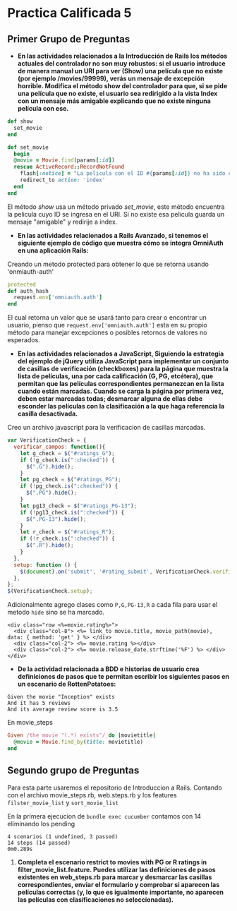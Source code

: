 # Practica Calificada 5

## Primer Grupo de Preguntas

- **En las actividades relacionados a la Introducción de Rails los métodos actuales del controlador no son muy robustos: si el usuario introduce de manera manual un URI para ver (Show) una película que no existe (por ejemplo /movies/99999), verás un mensaje de excepción horrible. Modifica el método show del controlador para que, si se pide una película que no existe, el usuario sea redirigido a la vista Index con un mensaje más amigable explicando que no existe ninguna película con ese.**

```ruby
def show
  set_movie
end

def set_movie
  begin
  @movie = Movie.find(params[:id])
  rescue ActiveRecord::RecordNotFound
    flash[:notice] = "La pelicula con el ID #{params[:id]} no ha sido creado"
    redirect_to action: 'index' 
  end
end
```

El método *show* usa un método privado *set_movie*, este método encuentra la pelicula cuyo ID se ingresa en el URI. Si no existe esa pelicula guarda un mensaje "amigable" y redirije a index.

- **En las actividades relacionados a Rails Avanzado, si tenemos el siguiente ejemplo de código que muestra cómo se integra OmniAuth en una aplicación Rails:**

Creando un metodo protected para obtener lo que se retorna usando 'onmiauth-auth'

```ruby
protected 
def auth_hash
  request.env['omniauth.auth']
end	
```
El cual retorna un valor que se usará tanto para crear o encontrar un usuario, pienso que `request.env['omniauth.auth']` esta en su propio método para manejar excepciones o posibles retornos de valores no esperados.

- **En las actividades relacionados a JavaScript, Siguiendo la estrategia del ejemplo de jQuery utiliza JavaScript para implementar un conjunto de casillas de verificación (checkboxes) para la página que muestra la lista de películas, una por cada calificación (G, PG, etcétera), que permitan que las películas correspondientes permanezcan en la lista cuando están marcadas. Cuando se carga la página por primera vez, deben estar marcadas todas; desmarcar alguna de ellas debe esconder las películas con la clasificación a la que haga referencia la casilla desactivada.**

Creo un archivo javascript para la verificacion de casillas marcadas.

```javascript
var VerificationCheck = {
  verificar_campos: function(){
    let g_check = $("#ratings_G");
    if (!g_check.is(":checked")) {
      $(".G").hide();
    }
    let pg_check = $("#ratings_PG");
    if (!pg_check.is(":checked")) {
      $(".PG").hide();
    }
    let pg13_check = $("#ratings_PG-13");
    if (!pg13_check.is(":checked")) {
      $(".PG-13").hide();
    }
    let r_check = $("#ratings_R");
    if (!r_check.is(":checked")) {
      $(".R").hide();
    }
  },
  setup: function () {
    $(document).on('submit', '#rating_submit', VerificationCheck.verificar_campos);
  },
};
$(VerificationCheck.setup);

```
Adicionalmente agrego clases como `P,G,PG-13,R` a cada fila para usar el metodo `hide` sino se ha marcado.

```
<div class="row <%=movie.rating%>">
  <div class="col-8"> <%= link_to movie.title, movie_path(movie), data: { method: 'get' } %> </div>
  <div class="col-2"> <%= movie.rating %></div>
  <div class="col-2"> <%= movie.release_date.strftime('%F') %> </div>
</div>
```

- **De la actividad relacionada a BDD e historias de usuario crea definiciones de pasos que te permitan escribir los siguientes pasos en un escenario de RottenPotatoes:**

```
Given the movie "Inception" exists
And it has 5 reviews
And its average review score is 3.5
```

En movie_steps 
```ruby
Given /the movie "(.*) exists"/ do |movietitle|
  @movie = Movie.find_by(title: movietitle)
end
```

## Segundo grupo de Preguntas

Para esta parte usaremos el repositorio de Introduccion a Rails. Contando con el archivo movie_steps.rb, web.steps.rb y los features `filster_movie_list` y `sort_movie_list`

En la primera ejecucion de `bundle exec cucumber` contamos con 14 eliminando los pending

```
4 scenarios (1 undefined, 3 passed)
14 steps (14 passed)
0m0.289s
```

1. **Completa el escenario restrict to movies with PG or R ratings in filter_movie_list.feature. Puedes utilizar las definiciones de pasos existentes en web_steps.rb para marcar y desmarcar las casillas correspondientes, enviar el formulario y comprobar si aparecen las películas correctas (y, lo que es igualmente importante, no aparecen las películas con clasificaciones no seleccionadas).**

